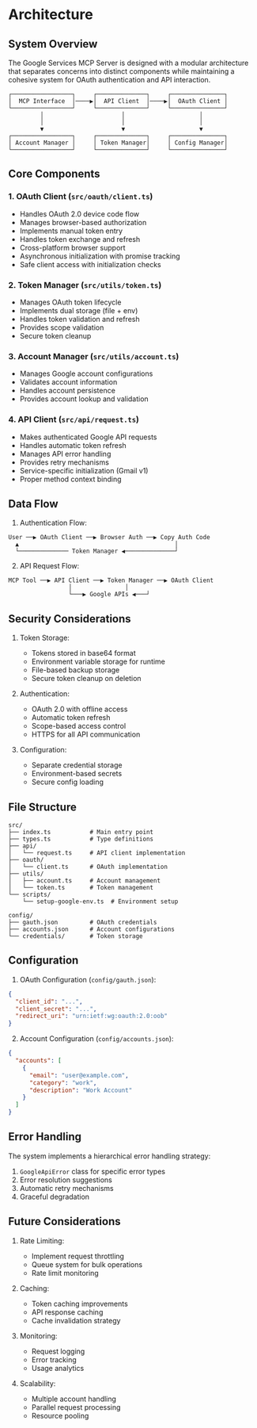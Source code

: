 # Architecture

## System Overview

The Google Services MCP Server is designed with a modular architecture that separates concerns into distinct components while maintaining a cohesive system for OAuth authentication and API interaction.

```
┌─────────────────┐     ┌──────────────┐     ┌───────────────┐
│  MCP Interface  │────▶│  API Client  │────▶│  OAuth Client │
└─────────────────┘     └──────────────┘     └───────────────┘
         │                      │                     │
         │                      │                     │
         ▼                      ▼                     ▼
┌─────────────────┐     ┌──────────────┐     ┌───────────────┐
│ Account Manager │     │ Token Manager│     │ Config Manager│
└─────────────────┘     └──────────────┘     └───────────────┘
```

## Core Components

### 1. OAuth Client (`src/oauth/client.ts`)
- Handles OAuth 2.0 device code flow
- Manages browser-based authorization
- Implements manual token entry
- Handles token exchange and refresh
- Cross-platform browser support
- Asynchronous initialization with promise tracking
- Safe client access with initialization checks

### 2. Token Manager (`src/utils/token.ts`)
- Manages OAuth token lifecycle
- Implements dual storage (file + env)
- Handles token validation and refresh
- Provides scope validation
- Secure token cleanup

### 3. Account Manager (`src/utils/account.ts`)
- Manages Google account configurations
- Validates account information
- Handles account persistence
- Provides account lookup and validation

### 4. API Client (`src/api/request.ts`)
- Makes authenticated Google API requests
- Handles automatic token refresh
- Manages API error handling
- Provides retry mechanisms
- Service-specific initialization (Gmail v1)
- Proper method context binding

## Data Flow

1. Authentication Flow:
```
User ──▶ OAuth Client ──▶ Browser Auth ──▶ Copy Auth Code
  ▲                                            │
  └────────────── Token Manager ◀──────────────┘
```

2. API Request Flow:
```
MCP Tool ──▶ API Client ──▶ Token Manager ──▶ OAuth Client
                 │               │
                 └───▶ Google APIs ◀───┘
```

## Security Considerations

1. Token Storage:
   - Tokens stored in base64 format
   - Environment variable storage for runtime
   - File-based backup storage
   - Secure token cleanup on deletion

2. Authentication:
   - OAuth 2.0 with offline access
   - Automatic token refresh
   - Scope-based access control
   - HTTPS for all API communication

3. Configuration:
   - Separate credential storage
   - Environment-based secrets
   - Secure config loading

## File Structure

```
src/
├── index.ts           # Main entry point
├── types.ts           # Type definitions
├── api/
│   └── request.ts     # API client implementation
├── oauth/
│   └── client.ts      # OAuth implementation
├── utils/
│   ├── account.ts     # Account management
│   └── token.ts       # Token management
└── scripts/
    └── setup-google-env.ts  # Environment setup

config/
├── gauth.json         # OAuth credentials
├── accounts.json      # Account configurations
└── credentials/       # Token storage
```

## Configuration

1. OAuth Configuration (`config/gauth.json`):
```json
{
  "client_id": "...",
  "client_secret": "...",
  "redirect_uri": "urn:ietf:wg:oauth:2.0:oob"
}
```

2. Account Configuration (`config/accounts.json`):
```json
{
  "accounts": [
    {
      "email": "user@example.com",
      "category": "work",
      "description": "Work Account"
    }
  ]
}
```

## Error Handling

The system implements a hierarchical error handling strategy:

1. `GoogleApiError` class for specific error types
2. Error resolution suggestions
3. Automatic retry mechanisms
4. Graceful degradation

## Future Considerations

1. Rate Limiting:
   - Implement request throttling
   - Queue system for bulk operations
   - Rate limit monitoring

2. Caching:
   - Token caching improvements
   - API response caching
   - Cache invalidation strategy

3. Monitoring:
   - Request logging
   - Error tracking
   - Usage analytics

4. Scalability:
   - Multiple account handling
   - Parallel request processing
   - Resource pooling
